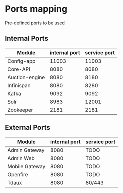 # Ports mapping
Pre-defined ports to be used

## Internal Ports

|Module | internal port | service port |
|--- | --- | --- |
| Config-app | 11003 | 11003 |
| Core-API | 8080 | 8080 |
| Auction-engine | 8080 | 8180 |
| Infinispan | 8080 | 8280 |
| Kafka | 9092 | 9092 |
| Solr | 8983 | 12001 |
| Zookeeper | 2181 | 2181 |


## External Ports

|Module | internal port | service port |
|--- | --- | --- |
| Admin Gateway | 8080 | TODO |
| Admin Web | 8080 | TODO |
| Mobile Gateway | 8080 | TODO |
| Openfire | 8080 | TODO |
| Tdaux | 8080 | 80/443 |
